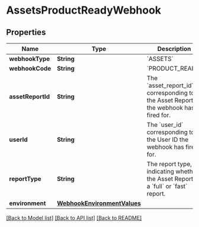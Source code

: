 # AssetsProductReadyWebhook

## Properties
Name | Type | Description | Notes
------------ | ------------- | ------------- | -------------
**webhookType** | **String** | &#x60;ASSETS&#x60; | 
**webhookCode** | **String** | &#x60;PRODUCT_READY&#x60; | 
**assetReportId** | **String** | The &#x60;asset_report_id&#x60; corresponding to the Asset Report the webhook has fired for. | 
**userId** | **String** | The &#x60;user_id&#x60; corresponding to the User ID the webhook has fired for. | [optional] 
**reportType** | **String** | The report type, indicating whether the Asset Report is a &#x60;full&#x60; or &#x60;fast&#x60; report. | [optional] 
**environment** | [**WebhookEnvironmentValues**](WebhookEnvironmentValues.md) |  | 

[[Back to Model list]](../README.md#documentation-for-models) [[Back to API list]](../README.md#documentation-for-api-endpoints) [[Back to README]](../README.md)


